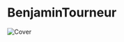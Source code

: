 # BenjaminTourneur



![Cover](https://github.com/Frutios/BenjaminTourneur/blob/main/Benjamin_Tourneur.jpg)


